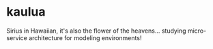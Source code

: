 # kaulua
Sirius in Hawaiian, it's also the flower of the heavens... studying micro-service architecture for modeling environments!

